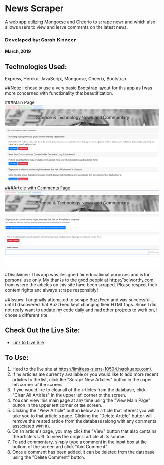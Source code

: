 # News Scraper
A web app utilizing Mongoose and Cheerio to scrape news and which also allows users to view and leave comments on the latest news.

### Developed by: Sarah Kinneer
#### March, 2019

## Technologies Used:
Express, Heroku, JavaScript, Mongoose, Cheerio, Bootstrap

##Note:
I chose to use a very basic Bootstrap layout for this app as I was more concerned with functionality that beautification.

###Main Page
![The main page](mainpage.png)

###Article with Comments Page
![The article comments page](commentspage.png)

#Disclaimer:
This app was designed for educational purposes and is for personal use only.  My thanks to the good people at https://sciworthy.com, from where the articles on this site have been scraped.  Please respect their content rights and always scrape responsibly!

##Issues:
I originally attempted to scrape BuzzFeed and was successful... until I discovered that BuzzFeed kept changing their HTML tags.  Since I did not really want to update my code daily and had other projects to work on, I chose a different site.

## Check Out the Live Site:
- [Link to Live Site](https://limitless-sierra-10504.herokuapp.com/)

## To Use:
1. Head to the live site at https://limitless-sierra-10504.herokuapp.com/.
2. If no articles are currently available or you would like to add more recent articles to the list, click the "Scrape New Articles" button in the upper left corner of the screen.
3. If you would like to clear all of the articles from the database, click "Clear All Articles" in the upper left corner of the screen.
4. You can view this main page at any time using the "View Main Page" button in the upper left corner of the screen.
5. Clicking the "View Article" button below an article that interest you will take you to that article's page.  Clicking the "Delete Article" button will remove the related article from the database (along with any comments associated with it).
6. On an article's page, you may click the "View" button that also contains the article's URL to view the original article at its source.
7. To add commentary, simply type a comment in the input box at the bottom of the screen and click "Add Comment".
8. Once a comment has been added, it can be deleted from the database using the "Delete Comment" button.